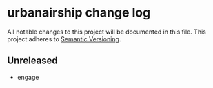 # urbanairship change log

All notable changes to this project will be documented in this file.
This project adheres to [Semantic Versioning](http://semver.org/).

## Unreleased
* engage

